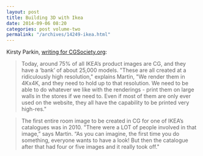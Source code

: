 ```yaml
---
layout: post
title: Building 3D with Ikea
date: 2014-09-06 08:20
categories: post volume-two
permalink: "/archives/14249-ikea.html"
---
```



Kirsty Parkin, [writing for CGSociety.org][ikea]:

> Today, around 75% of all IKEA’s product images are CG, and they have a ‘bank’ of about 25,000 models. "These are all created at a ridiculously high resolution," explains Martin, "We render them in 4Kx4K, and they need to hold up to that resolution. We need to be able to do whatever we like with the renderings - print them on large walls in the stores if we need to. Even if most of them are only ever used on the website, they all have the capability to be printed very high-res."


> The first entire room image to be created in CG for one of IKEA’s catalogues was in 2010. "There were a LOT of people involved in that image,” says Martin. “As you can imagine, the first time you do something, everyone wants to have a look! But then the catalogue after that had four or five images and it really took off."



[ikea]:http://www.cgsociety.org/index.php/CGSFeatures/CGSFeatureSpecial/building_3d_with_ikea
